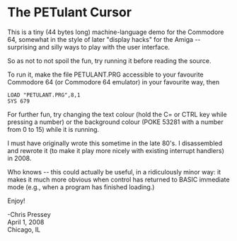The PETulant Cursor
===================

<!--
SPDX-FileCopyrightText:  Chris Pressey, the author of this work, has dedicated it to the public domain.
For more information, please refer to <https://unlicense.org/>
SPDX-License-Identifier: Unlicense
-->

This is a tiny (44 bytes long) machine-language demo for the Commodore 64,
somewhat in the style of later "display hacks" for the Amiga -- surprising
and silly ways to play with the user interface.

So as not to not spoil the fun, try running it before reading the source.

To run it, make the file PETULANT.PRG accessible to your favourite Commodore
64 (or Commodore 64 emulator) in your favourite way, then

    LOAD "PETULANT.PRG",8,1
    SYS 679

For further fun, try changing the text colour (hold the C= or CTRL key while
pressing a number) or the background colour (POKE 53281 with a number from
0 to 15) while it is running.

I must have originally wrote this sometime in the late 80's.  I disassembled
and rewrote it (to make it play more nicely with existing interrupt handlers)
in 2008.

Who knows -- this could actually be useful, in a ridiculously minor way: it
makes it much more obvious when control has returned to BASIC immediate mode
(e.g., when a program has finished loading.)

Enjoy!

-Chris Pressey  
April 1, 2008  
Chicago, IL  
